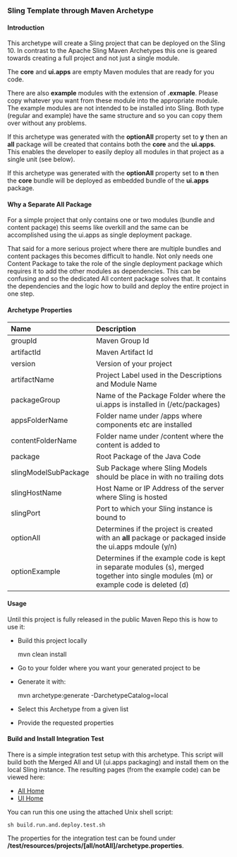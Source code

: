 ### Sling Template through Maven Archetype

#### Introduction

This archetype will create a Sling project that can be deployed on the Sling 10. In contrast to
the Apache Sling Maven Archetypes this one is geared towards creating a full project and not
just a single module.

The **core** and **ui.apps** are empty Maven modules that are ready for you code.

There are also **example** modules with the extension of **.exmaple**. Please copy whatever you
want from these module into the appropriate module. The example modules are not intended to be
installed into Sling.
Both type (regular and example) have the same structure and so you can copy them over without
any problems.

If this archetype was generated with the **optionAll** property set to **y** then an **all** package
will be created that contains both the **core** and the **ui.apps**. This enables the developer
to easily deploy all modules in that project as a single unit (see below).

If this archetype was generated with the **optionAll** property set to **n** then the **core**
bundle will be deployed as embedded bundle of the **ui.apps** package.

#### Why a Separate All Package

For a simple project that only contains one or two modules (bundle and content package) this seems
like overkill and the same can be accomplished using the ui.apps as single deployment package.

That said for a more serious project where there are multiple bundles and content packages this
becomes difficult to handle. Not only needs one Content Package to take the role of the single
deployment package which requires it to add the other modules as dependencies. This can be confusing
and so the dedicated All content package solves that. It contains the dependencies and the logic
how to build and deploy the entire project in one step.

#### Archetype Properties

|Name                 |Description                                                                   |
|:--------------------|:-----------------------------------------------------------------------------|
|groupId              |Maven Group Id|
|artifactId           |Maven Artifact Id|
|version              |Version of your project|
|artifactName         |Project Label used in the Descriptions and Module Name|
|packageGroup         |Name of the Package Folder where the ui.apps is installed in (/etc/packages)|
|appsFolderName       |Folder name under /apps where components etc are installed|
|contentFolderName    |Folder name under /content where the content is added to|
|package              |Root Package of the Java Code|
|slingModelSubPackage |Sub Package where Sling Models should be place in with no trailing dots|
|slingHostName        |Host Name or IP Address of the server where Sling is hosted|
|slingPort            |Port to which your Sling instance is bound to|
|optionAll            |Determines if the project is created with an **all** package or packaged inside the ui.apps mdoule (y/n)|
|optionExample        |Determines if the example code is kept in separate modules (s), merged together into single modules (m) or example code is deleted (d)|

#### Usage

Until this project is fully released in the public Maven Repo this is how to use it:

* Build this project locally

    mvn clean install

* Go to your folder where you want your generated project to be
* Generate it with:

    mvn archetype:generate -DarchetypeCatalog=local

* Select this Archetype from a given list
* Provide the requested properties

#### Build and Install Integration Test

There is a simple integration test setup with this archetype.
This script will build both the Merged All and UI (ui.apps packaging) and install them on the
local Sling instance. The resulting pages (from the example code) can be viewed here:

* [All Home](http://localhost:8080/content/testContentAll/home.html)
* [UI Home](http://localhost:8080/content/testContentUI/home.html)

You can run this one using the attached Unix shell script:

    sh build.run.and.deploy.test.sh

The properties for the integration test can be found under
**/test/resources/projects/[all/notAll]/archetype.properties**.

